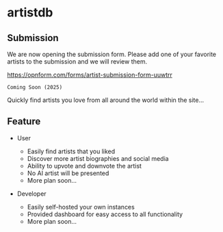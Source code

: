 # artistdb

## Submission

We are now opening the submission form. Please add one of your favorite artists to the submission and we will review them.

https://opnform.com/forms/artist-submission-form-uuwtrr

```
Coming Soon (2025)
```

Quickly find artists you love from all around the world within the site...

## Feature

+ User
  - Easily find artists that you liked
  - Discover more artist biographies and social media
  - Ability to upvote and downvote the artist
  - No AI artist will be presented
  - More plan soon...
    
+ Developer
  - Easily self-hosted your own instances
  - Provided dashboard for easy access to all functionality
  - More plan soon...
